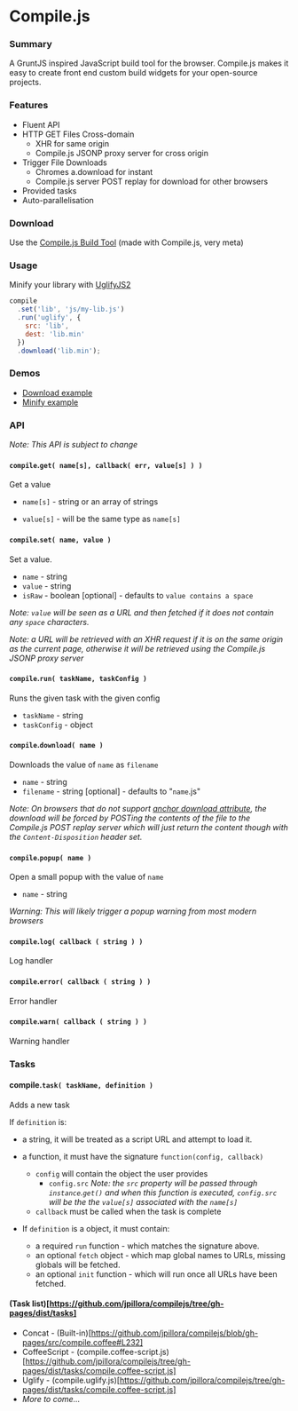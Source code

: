 Compile.js
=========

### Summary

A GruntJS inspired JavaScript build tool for the browser.
Compile.js makes it easy to create front end custom build widgets for your open-source projects.

### Features

* Fluent API
* HTTP GET Files Cross-domain
  * XHR for same origin
  * Compile.js JSONP proxy server for cross origin
* Trigger File Downloads
  * Chromes a.download for instant
  * Compile.js server POST replay for download for other browsers
* Provided tasks
* Auto-parallelisation

### Download

Use the [Compile.js Build Tool](http://jpillora.com/compilejs/builder/index.html) (made with Compile.js, very meta)

### Usage

Minify your library with [UglifyJS2](https://github.com/mishoo/UglifyJS2)

``` javascript
compile
  .set('lib', 'js/my-lib.js')
  .run('uglify', {
    src: 'lib',
    dest: 'lib.min'
  })
  .download('lib.min');
```

### Demos

* [Download example](http://jpillora.com/compilejs/example/download.html)
* [Minify example](http://jpillora.com/compilejs/example/uglify.html)

### API

*Note: This API is subject to change*

#### `compile`.`get( name[s], callback( err, value[s] ) )`

Get a value

* `name[s]` - string or an array of strings

* `value[s]` - will be the same type as `name[s]`

#### `compile`.`set( name, value )`

Set a value.

* `name` - string
* `value` - string
* `isRaw` - boolean [optional] - defaults to `value contains a space`

*Note: `value` will be seen as a URL and then fetched if
it does not contain any `space` characters.*

*Note: a URL will be retrieved with an XHR request if it is on the same origin as the current page, otherwise it will be retrieved using the Compile.js JSONP proxy server*

#### `compile`.`run( taskName, taskConfig )`

Runs the given task with the given config

* `taskName` - string
* `taskConfig` - object

#### `compile`.`download( name )`

Downloads the value of `name` as `filename`

* `name` - string
* `filename` - string [optional] - defaults to "`name`.js"

*Note: On browsers that do not support [anchor download attribute](http://caniuse.com/download), the download
will be forced by POSTing the contents of the file to the Compile.js POST replay server which
will just return the content though with the `Content-Disposition` header set.*

#### `compile`.`popup( name )`

Open a small popup with the value of `name`

* `name` - string

*Warning: This will likely trigger a popup warning from most modern browsers*

#### `compile`.`log( callback ( string ) )`

Log handler

#### `compile`.`error( callback ( string ) )`

Error handler

#### `compile`.`warn( callback ( string ) )`

Warning handler

### Tasks

#### compile.`task( taskName, definition )`

Adds a new task

If `definition` is:

* a string, it will be treated as a script URL and attempt to load it.
* a function, it must have the signature `function(config, callback)`
  * `config` will contain the object the user provides
      * `config.src` *Note: the `src` property will be passed through `instance`.`get()` and
         when this function is executed, `config.src` will be the the `value[s]`
         associated with the `name[s]`*
  * `callback` must be called when the task is complete

* If `definition` is a object, it must contain:
  * a required `run` function - which matches the signature above.
  * an optional `fetch` object - which map global names to URLs, missing globals will be fetched.
  * an optional `init` function - which will run once all URLs have been fetched.

#### (Task list)[https://github.com/jpillora/compilejs/tree/gh-pages/dist/tasks]

* Concat - (Built-in)[https://github.com/jpillora/compilejs/blob/gh-pages/src/compile.coffee#L232]
* CoffeeScript - (compile.coffee-script.js)[https://github.com/jpillora/compilejs/tree/gh-pages/dist/tasks/compile.coffee-script.js]
* Uglify - (compile.uglify.js)[https://github.com/jpillora/compilejs/tree/gh-pages/dist/tasks/compile.coffee-script.js]
* *More to come...*






